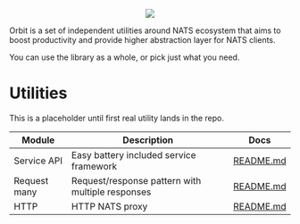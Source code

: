 <p align="center">
  <img src="orbit.png">
</p>


Orbit is a set of independent utilities around NATS ecosystem that aims to boost
productivity and provide higher abstraction layer for NATS clients.

You can use the library as a whole, or pick just what you need.

# Utilities

This is a placeholder until first real utility lands in the repo.

| Module   | Description  | Docs  |
|----------|--------------|-------|
| Service API   | Easy battery included service framework           | [README.md](service/README.md)        |
| Request many  | Request/response pattern with multiple responses  | [README.md](request_many/README.md)   |
| HTTP          | HTTP NATS proxy                                   | [README.md](http/README.md)           |
